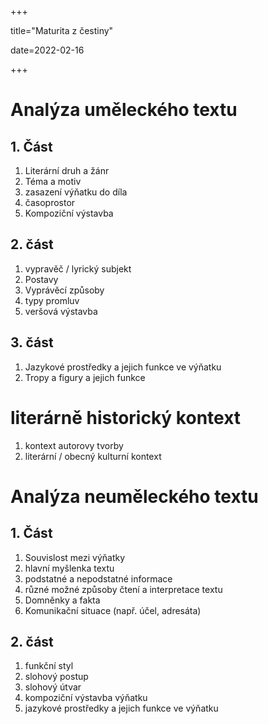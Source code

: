 +++

title="Maturita z čestiny"

date=2022-02-16

+++

# Analýza uměleckého textu

## 1. Část

1. Literární druh a žánr
2. Téma a motiv
3. zasazení výňatku do díla
4. časoprostor
5. Kompoziční výstavba

## 2. část

1. vypravěč / lyrický subjekt
2. Postavy
3. Vyprávěcí způsoby
4. typy promluv
5. veršová výstavba

## 3. část

1. Jazykové prostředky a jejich funkce ve výňatku
2. Tropy a figury a jejich funkce

# literárně historický kontext

1. kontext autorovy tvorby
2. literární / obecný kulturní kontext

# Analýza neuměleckého textu

## 1. Část

1. Souvislost mezi výňatky
2. hlavní myšlenka textu
3. podstatné a nepodstatné informace
4. různé možné způsoby čtení a interpretace textu
5. Domněnky a fakta
6. Komunikační situace (např. účel, adresáta)

## 2. část

1. funkční styl
2. slohový postup
3. slohový útvar
4. kompoziční výstavba výňatku
5. jazykové prostředky a jejich funkce ve výňatku